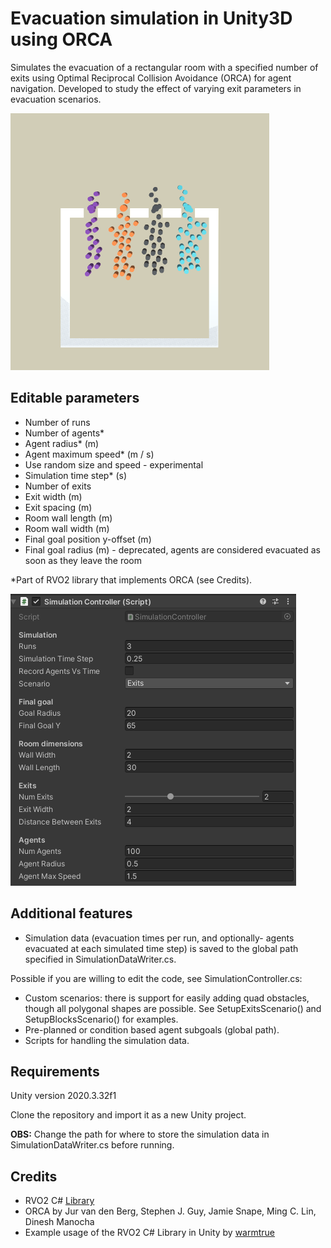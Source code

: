 # Evacuation simulation in Unity3D using ORCA

Simulates the evacuation of a rectangular room with a specified number of exits using Optimal Reciprocal Collision Avoidance (ORCA) for agent navigation. Developed to study the effect of varying exit parameters in evacuation scenarios.

![scenario](/images/readme.png)

## Editable parameters
* Number of runs
* Number of agents\*
* Agent radius\* (m)
* Agent maximum speed\* (m / s)
* Use random size and speed - experimental
* Simulation time step\* (s)
* Number of exits
* Exit width (m)
* Exit spacing (m)
* Room wall length (m)
* Room wall width (m)
* Final goal position y-offset (m)
* Final goal radius (m) - deprecated, agents are considered evacuated as soon as they leave the room

\*Part of RVO2 library that implements ORCA (see Credits).

![parameters](/images/parameters.png)

## Additional features
* Simulation data (evacuation times per run, and optionally- agents evacuated at each simulated time step) is saved to the global path specified in SimulationDataWriter.cs.

Possible if you are willing to edit the code, see SimulationController.cs:
* Custom scenarios: there is support for easily adding quad obstacles, though all polygonal shapes are possible. 
See SetupExitsScenario() and SetupBlocksScenario() for examples.
* Pre-planned or condition based agent subgoals (global path).
* Scripts for handling the simulation data.

## Requirements
Unity version 2020.3.32f1

Clone the repository and import it as a new Unity project.

**OBS:** Change the path for where to store the simulation data in SimulationDataWriter.cs before running.

## Credits
* RVO2 C# [Library](https://github.com/snape/RVO2-CS)
* ORCA by Jur van den Berg, Stephen J. Guy, Jamie Snape, Ming C. Lin, Dinesh Manocha 
* Example usage of the RVO2 C# Library in Unity by [warmtrue](https://github.com/warmtrue/RVO2-Unity)


